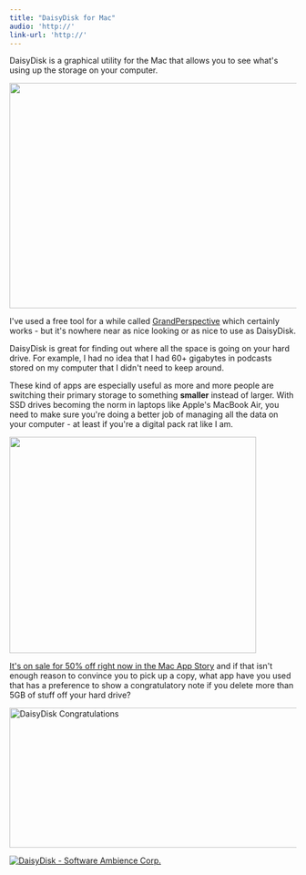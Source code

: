 ```yaml
---
title: "DaisyDisk for Mac"
audio: 'http://'
link-url: 'http://'
---
```

<p>DaisyDisk is a graphical utility for the Mac that allows you to see what's using up the storage on your computer.</p>
<p><img src="https://chrisenns.com/wp-content/uploads/2011/08/daisydisk.png" alt="" title="DaisyDisk" width="519" height="396" class="aligncenter size-full wp-image-19629" /></p>
<p>I've used a free tool for a while called <a href="http://grandperspectiv.sourceforge.net/">GrandPerspective</a> which certainly works - but it's nowhere near as nice looking or as nice to use as DaisyDisk.</p>
<p>DaisyDisk is great for finding out where all the space is going on your hard drive. For example, I had no idea that I had 60+ gigabytes in podcasts stored on my computer that I didn't need to keep around.</p>
<p>These kind of apps are especially useful as more and more people are switching their primary storage to something <strong>smaller</strong> instead of larger. With SSD drives becoming the norm in laptops like Apple's MacBook Air, you need to make sure you're doing a better job of managing all the data on your computer - at least if you're a digital pack rat like I am.</p>
<p><img src="https://chrisenns.com/wp-content/uploads/2011/08/daisydisk02.png" alt="" title="DaisyDisk Screenshot" width="433" height="380" class="aligncenter size-full wp-image-19630" /></p>
<p><a href="http://click.linksynergy.com/fs-bin/stat?id=6PFrOqNV4B8&offerid=146261&type=3&subid=0&tmpid=1826&RD_PARM1=http%253A%252F%252Fitunes.apple.com%252Fca%252Fapp%252Fdaisydisk%252Fid411643860%253Fmt%253D12%2526uo%253D4%2526partnerId%253D30" target="itunes_store">It's on sale for 50% off right now in the Mac App Story</a> and if that isn't enough reason to convince you to pick up a copy, what app have you used that has a preference to show a congratulatory note if you delete more than 5GB of stuff off your hard drive?</p>
<p><img src="https://chrisenns.com/wp-content/uploads/2011/08/daisydiskcongrats.png" alt="DaisyDisk Congratulations" title="DaisyDisk Congratulations" width="584" height="246" class="aligncenter size-full wp-image-19631" /></p>
<p><a href="http://click.linksynergy.com/fs-bin/stat?id=6PFrOqNV4B8&offerid=146261&type=3&subid=0&tmpid=1826&RD_PARM1=http%253A%252F%252Fitunes.apple.com%252Fca%252Fapp%252Fdaisydisk%252Fid411643860%253Fmt%253D12%2526uo%253D4%2526partnerId%253D30" target="itunes_store"><img src="http://ax.phobos.apple.com.edgesuite.net/images/web/linkmaker/badge_macappstore-lrg.gif" alt="DaisyDisk - Software Ambience Corp." style="border: 0;"/></a></p>
